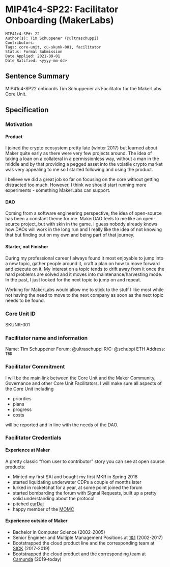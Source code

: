# MIP41c4-SP22: Facilitator Onboarding (MakerLabs)

```
MIP41c4-SP#: 22
Author(s): Tim Schuppener (@ultraschuppi)
Contributors:
Tags: core-unit, cu-skunk-001, facilitator
Status: Formal Submission
Date Applied: 2021-09-01
Date Ratified: <yyyy-mm-dd>
```

## Sentence Summary

MIP41c4-SP22 onboards Tim Schuppener as Facilitator for the MakerLabs Core Unit.

## Specification

### Motivation

#### Product

I joined the crypto ecosystem pretty late (winter 2017) but learned about Maker quite early as there were very few projects around. The idea of taking a loan on a collateral in a permissionless way, without a man in the middle and by that providing a pegged asset into the volatile crypto market was very appealing to me so I started following and using the product.

I believe we did a great job so far on focusing on the core without getting distracted too much. However, I think we should start running more experiments - something MakerLabs can support.

#### DAO

Coming from a software engineering perspective, the idea of open-source has been a constant theme for me. MakerDAO feels to me like an open-source project, but with skin in the game. I guess nobody already knows how DAOs will work in the long run and I really like the idea of not knowing that but finding out on my own and being part of that journey.

#### Starter, not Finisher

During my professional career I always found it most enjoyable to jump into a new topic, gather people around it, craft a plan on how to move forward and execute on it. My interest on a topic tends to drift away from it once the hard problems are solved and it moves into maintenance/harvesting mode. In the past, I just looked for the next topic to jump on and repeat.

Working for MakerLabs would allow me to stick to the stuff I like most while not having the need to move to the next company as soon as the next topic needs to be found.

### Core Unit ID

SKUNK-001

### Facilitator name and information

Name: Tim Schuppener
Forum: @ultraschuppi
R/C: @schuppi
ETH Address: `TBD`

### Facilitator Commitment

I will be the main link between the Core Unit and the Maker Community, Governance and other Core Unit Facilitators. I will make sure all aspects of the Core Unit including

* priorities
* plans
* progress
* costs

will be reported and in line with the needs of the DAO.

### Facilitator Credentials

#### Experience at Maker

A pretty classic “from user to contributor” story you can see at open source products:

* Minted my first SAI and bought my first MKR in Spring 2018
* started liquidating underwater CDPs a couple of months later
* lurked in rocketchat for a year, at some point joined the forum
* started bombarding the forum with Signal Requests, built up a pretty solid understanding about the protocol
* pitched [eurDai](https://forum.makerdao.com/t/mip13c3-sp10-declaration-of-intent-eurdai/6766)
* happy member of the [MOMC](https://forum.makerdao.com/t/parameter-proposal-group-makerdao-open-market-committee/7355)

#### Experience outside of Maker

* Bachelor in Computer Science (2002-2005)
* Senior Engineer and Multiple Management Positions at [1&1](https://www.ionos.com/) (2002-2017)
* Bootstrapped the cloud product line and the corresponding team at [SICK](http://sick.de) (2017-2019)
* Bootstrapped the cloud product and the corresponding team at [Camunda](http://camunda.com) (2019-today)